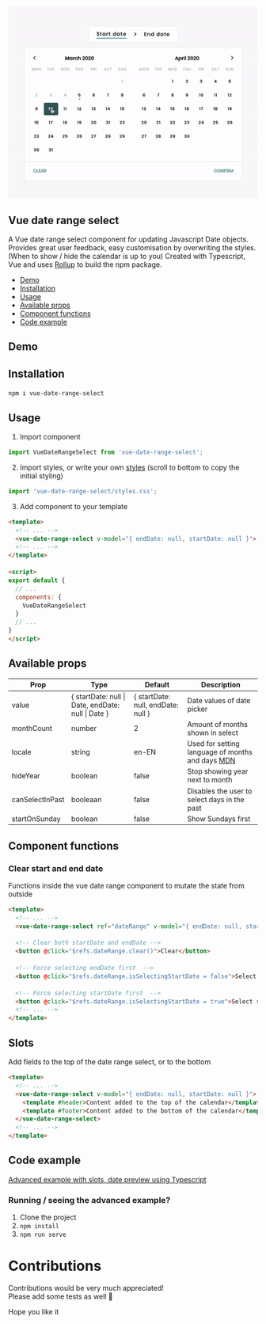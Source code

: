 ![Date range component interaction](./assets/date-range-interaction.gif)
## Vue date range select

A Vue date range select component for updating Javascript Date objects. Provides great user feedback, easy customisation by overwriting the styles. (When to show / hide the calendar is up to you)
Created with Typescript, Vue and uses [Rollup](https://vuejs.org/v2/cookbook/packaging-sfc-for-npm.html) to build the npm package.

- [Demo](#demo)
- [Installation](#installation)
- [Usage](#usage)
- [Available props](#available-props)
- [Component functions](#component-functions)
- [Code example](#code-example)

## Demo

## Installation
`npm i vue-date-range-select`

## Usage
1. Import component
```js
import VueDateRangeSelect from 'vue-date-range-select';
```

2. Import styles, or write your own [styles](./src/vue-date-range-select.vue) (scroll to bottom to copy the initial styling)
```js
import 'vue-date-range-select/styles.css';
```

3. Add component to your template
```html
<template>
  <!-- ... -->
  <vue-date-range-select v-model="{ endDate: null, startDate: null }">
  <!-- ... -->
</template>

<script>
export default {
  // ...
  components: {
    VueDateRangeSelect
  }
  // ...
}
</script>
```

## Available props
| Prop             | Type                                               | Default                             | Description                      |
|------------------|----------------------------------------------------|-------------------------------------|----------------------------------|
| value            | { startDate: null \| Date, endDate: null \| Date } | { startDate: null, endDate: null }  | Date values of date picker       |
| monthCount       | number                                             | 2                                   | Amount of months shown in select |
| locale           | string                                             | en-EN                               | Used for setting language of months and days [MDN](https://developer.mozilla.org/en-US/docs/Web/JavaScript/Reference/Global_Objects/Date/toLocaleDateString)|
| hideYear         | boolean                                            | false                               | Stop showing year next to month  |
| canSelectInPast  | booleaan                                           | false                               | Disables the user to select days in the past |
| startOnSunday    | boolean                                            | false                               | Show Sundays first               |

## Component functions
### Clear start and end date
Functions inside the vue date range component to mutate the state from outside

```html
<template>
  <!-- ... -->
  <vue-date-range-select ref="dateRange" v-model="{ endDate: null, startDate: null }"/>

  <!-- Clear both startDate and endDate -->
  <button @click="$refs.dateRange.clear()">Clear</button>

  <!-- Force selecting endDate first  -->
  <button @click="$refs.dateRange.isSelectingStartDate = false">Select endDate</button>

  <!-- Force selecting startDate first  -->
  <button @click="$refs.dateRange.isSelectingStartDate = true">Select startDate</button>
  <!-- ... -->
</template>
```

## Slots
Add fields to the top of the date range select, or to the bottom

```html
<template>
  <!-- ... -->
  <vue-date-range-select v-model="{ endDate: null, startDate: null }">
    <template #header>Content added to the top of the calendar</template>
    <template #footer>Content added to the bottom of the calendar</template>
  </vue-date-range-select>
  <!-- ... -->
</template>
```

## Code example
[Advanced example with slots, date preview using Typescript](./src/serve-dev.vue)

### Running / seeing the advanced example?
1. Clone the project
2. `npm install`
3. `npm run serve`

# Contributions
Contributions would be very much appreciated!<br>
Please add some tests as well 🧪

Hope you like it
